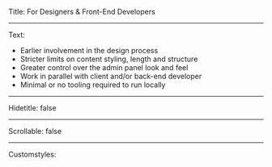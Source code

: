 Title: For Designers & Front-End Developers

----

Text: 

- Earlier involvement in the design process
- Stricter limits on content styling, length and structure
- Greater control over the admin panel look and feel
- Work in parallel with client and/or back-end developer
- Minimal or no tooling required to run locally

----

Hidetitle: false

----

Scrollable: false

----

Customstyles: 